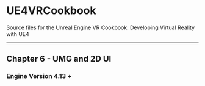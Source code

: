 # UE4VRCookbook
Source files for the Unreal Engine VR Cookbook: Developing Virtual Reality with UE4
***
## Chapter 6 - UMG and 2D UI
### Engine Version 4.13 +
